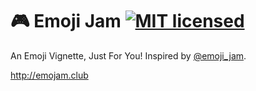 # 🎮 Emoji Jam  [![MIT licensed](https://img.shields.io/badge/license-MIT-blue.svg)](https://raw.githubusercontent.com/lirien/emoji-jam/master/LICENSE.md)
An Emoji Vignette, Just For You! Inspired by [@emoji_jam](http://twitter.com/emoji_jam).

http://emojam.club
